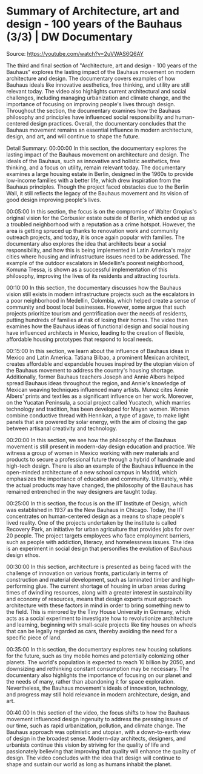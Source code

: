# Summary of Architecture, art and design - 100 years of the Bauhaus (3/3) | DW Documentary

Source: https://youtube.com/watch?v=2uVWAS6Q6AY

The third and final section of "Architecture, art and design - 100 years of the Bauhaus" explores the lasting impact of the Bauhaus movement on modern architecture and design. The documentary covers examples of how Bauhaus ideals like innovative aesthetics, free thinking, and utility are still relevant today. The video also highlights current architectural and social challenges, including managing urbanization and climate change, and the importance of focusing on improving people's lives through design. Throughout the section, the documentary examines how the Bauhaus philosophy and principles have influenced social responsibility and human-centered design practices. Overall, the documentary concludes that the Bauhaus movement remains an essential influence in modern architecture, design, and art, and will continue to shape the future.

Detail Summary: 
00:00:00
In this section, the documentary explores the lasting impact of the Bauhaus movement on architecture and design. The ideals of the Bauhaus, such as innovative and holistic aesthetics, free thinking, and a focus on utility, remain relevant today. The documentary examines a large housing estate in Berlin, designed in the 1960s to provide low-income families with a better life, which drew inspiration from the Bauhaus principles. Though the project faced obstacles due to the Berlin Wall, it still reflects the legacy of the Bauhaus movement and its vision of good design improving people's lives.

00:05:00
In this section, the focus is on the compromise of Walter Gropius's original vision for the Corbusier estate outside of Berlin, which ended up as a troubled neighborhood with a reputation as a crime hotspot. However, the area is getting spruced up thanks to renovation work and community outreach projects, and today, it is once again popular with families. The documentary also explores the idea that architects bear a social responsibility, and how this is being implemented in Latin America's major cities where housing and infrastructure issues need to be addressed. The example of the outdoor escalators in Medellin's poorest neighborhood, Komuna Tressa, is shown as a successful implementation of this philosophy, improving the lives of its residents and attracting tourists.

00:10:00
In this section, the documentary discusses how the Bauhaus vision still exists in modern infrastructure projects such as the escalators in a poor neighborhood in Medellin, Colombia, which helped create a sense of community and boost local businesses. However, some argue that such projects prioritize tourism and gentrification over the needs of residents, putting hundreds of families at risk of losing their homes. The video then examines how the Bauhaus ideas of functional design and social housing have influenced architects in Mexico, leading to the creation of flexible, affordable housing prototypes that respond to local needs.

00:15:00
In this section, we learn about the influence of Bauhaus ideas in Mexico and Latin America. Tatiana Bilbao, a prominent Mexican architect, creates affordable and expandable houses inspired by the utopian vision of the Bauhaus movement to address the country's housing shortage. Additionally, former Bauhaus teachers Joseph and Annie Albers helped spread Bauhaus ideas throughout the region, and Annie's knowledge of Mexican weaving techniques influenced many artists. Munoz cites Annie Albers' prints and textiles as a significant influence on her work. Moreover, on the Yucatan Peninsula, a social project called Yucatech, which marries technology and tradition, has been developed for Mayan women. Women combine conductive thread with Hennikan, a type of agave, to make light panels that are powered by solar energy, with the aim of closing the gap between artisanal creativity and technology.

00:20:00
In this section, we see how the philosophy of the Bauhaus movement is still present in modern-day design education and practice. We witness a group of women in Mexico working with new materials and products to secure a professional future through a hybrid of handmade and high-tech design. There is also an example of the Bauhaus influence in the open-minded architecture of a new school campus in Madrid, which emphasizes the importance of education and community. Ultimately, while the actual products may have changed, the philosophy of the Bauhaus has remained entrenched in the way designers are taught today.

00:25:00
In this section, the focus is on the IIT Institute of Design, which was established in 1937 as the New Bauhaus in Chicago. Today, the IIT concentrates on human-centered design as a means to shape people's lived reality. One of the projects undertaken by the institute is called Recovery Park, an initiative for urban agriculture that provides jobs for over 20 people. The project targets employees who face employment barriers, such as people with addiction, literacy, and homelessness issues. The idea is an experiment in social design that personifies the evolution of Bauhaus design ethos.

00:30:00
In this section, architecture is presented as being faced with the challenge of innovation on various fronts, particularly in terms of construction and material development, such as laminated timber and high-performing glue. The current shortage of housing in urban areas during times of dwindling resources, along with a greater interest in sustainability and economy of resources, means that design experts must approach architecture with these factors in mind in order to bring something new to the field. This is mirrored by the Tiny House University in Germany, which acts as a social experiment to investigate how to revolutionize architecture and learning, beginning with small-scale projects like tiny houses on wheels that can be legally regarded as cars, thereby avoiding the need for a specific piece of land.

00:35:00
In this section, the documentary explores new housing solutions for the future, such as tiny mobile homes and potentially colonizing other planets. The world's population is expected to reach 10 billion by 2050, and downsizing and rethinking constant consumption may be necessary. The documentary also highlights the importance of focusing on our planet and the needs of many, rather than abandoning it for space exploration. Nevertheless, the Bauhaus movement's ideals of innovation, technology, and progress may still hold relevance in modern architecture, design, and art.

00:40:00
In this section of the video, the focus shifts to how the Bauhaus movement influenced design ingenuity to address the pressing issues of our time, such as rapid urbanization, pollution, and climate change. The Bauhaus approach was optimistic and utopian, with a down-to-earth view of design in the broadest sense. Modern-day architects, designers, and urbanists continue this vision by striving for the quality of life and passionately believing that improving that quality will enhance the quality of design. The video concludes with the idea that design will continue to shape and sustain our world as long as humans inhabit the planet.

